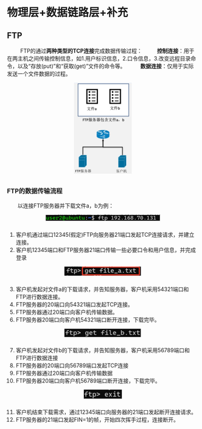 # 物理层+数据链路层+补充

## FTP

&emsp;&emsp;&ensp;FTP的通过**两种类型的TCP连接**完成数据传输过程：
&emsp;&emsp;&ensp;**控制连接**：用于在两主机之间传输控制信息，如1.用户标识信息，2.口令信息，3.改变远程目录命令，以及“存放(put)”和“获取(get)”文件的命令等。
&emsp;&emsp;&ensp;**数据连接**：仅用于实际发送一个文件数据的过程。

<div style=" margin: 0 auto; max-width: 30%;">
<img src="image.png" alt="Alt text" style="margin-top: 0; margin-bottom: 10px;" align="center">
</div>

### FTP的数据传输流程

&emsp;&emsp;以连接FTP服务器并下载文件a，b为例：

<div style=" margin: 0 auto; max-width: 60%;">
<img src="image-1.png" alt="Alt text" style="margin-top: 0; margin-bottom: 10px;" align="center">
</div>

1. 客户机通过端口12345(假定)FTP向服务器21端口发起TCP连接请求，并建立连接。
2. 客户机12345端口和FTP服务器21端口传输一些必要口令和用户信息，并完成登录

<div style=" margin: 0 auto; max-width: 40%;">
<img src="image-2.png" alt="Alt text" style="margin-top: 0; margin-bottom: 10px;" align="center">
</div>

3. 客户机发起对文件a的下载请求，并告知服务器，客户机采用54321端口和FTP进行数据连接。
4. FTP服务器的20端口向54321端口发起TCP连接。
5. FTP服务器通过20端口向客户机传输数据。
6. FTP服务器20端口向客户机54321端口断开连接，下载完毕。

<div style=" margin: 0 auto; max-width: 40%;">
<img src="image-3.png" alt="Alt text" style="margin-top: 0; margin-bottom: 10px;" align="center">
</div>

7. 客户机发起对文件b的下载请求，并告知服务器，客户机采用56789端口和FTP进行数据连接
8. FTP服务器的20端口向56789端口发起TCP连接
9. FTP服务器通过20端口向客户机传输数据
10. FTP服务器20端口向客户机56789端口断开连接，下载完毕。

<div style=" margin: 0 auto; max-width: 20%;">
<img src="image-4.png" alt="Alt text" style="margin-top: 0; margin-bottom: 10px;" align="center">
</div>

11. 客户机结束下载需求，通过12345端口向服务器的21端口发起断开连接请求。
12. FTP服务器的21端口发起FIN=1的帧，开始四次挥手过程，连接断开。
